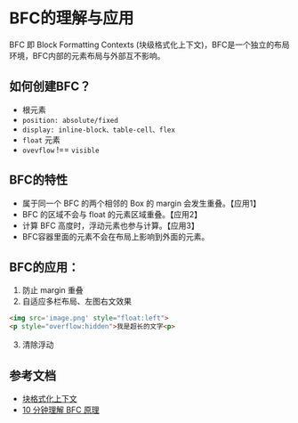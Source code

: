 # BFC的理解与应用
BFC 即 Block Formatting Contexts (块级格式化上下文)，BFC是一个独立的布局环境，BFC内部的元素布局与外部互不影响。

## 如何创建BFC？
- 根元素
- `position: absolute/fixed`
- `display: inline-block、table-cell、flex`
- `float` 元素
- `ovevflow` !== `visible`

## BFC的特性
- 属于同一个 BFC 的两个相邻的 Box 的 margin 会发生重叠。【应用1】
- BFC 的区域不会与 float 的元素区域重叠。【应用2】
- 计算 BFC 高度时，浮动元素也参与计算。【应用3】
- BFC容器里面的元素不会在布局上影响到外面的元素。

## BFC的应用：
1. 防止 margin 重叠
2. 自适应多栏布局、左图右文效果
```html
<img src='image.png' style="float:left">
<p style="overflow:hidden">我是超长的文字<p>
```
3. 清除浮动

## 参考文档
- [块格式化上下文](https://developer.mozilla.org/zh-CN/docs/Web/Guide/CSS/Block_formatting_context)
- [10 分钟理解 BFC 原理](https://zhuanlan.zhihu.com/p/25321647)

